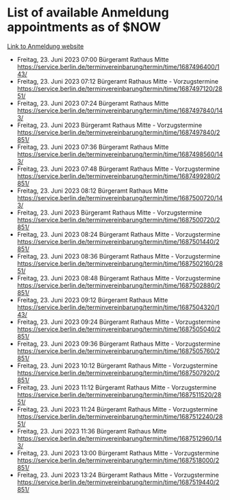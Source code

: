 # List of available Anmeldung appointments as of $NOW
[Link to Anmeldung website](https://service.berlin.de/terminvereinbarung/termin/tag.php?termin=1&anliegen[]=120686&dienstleisterlist=122210,122217,327316,122219,327312,122227,327314,122231,327346,122243,327348,122254,122252,329742,122260,329745,122262,329748,122271,327278,122273,327274,122277,327276,330436,122280,327294,122282,327290,122284,327292,122291,327270,122285,327266,122286,327264,122296,327268,150230,329760,122297,327286,122294,327284,122312,329763,122314,329775,122304,327330,122311,327334,122309,327332,317869,122281,327352,122279,329772,122283,122276,327324,122274,327326,122267,329766,122246,327318,122251,327320,122257,327322,122208,327298,122226,327300&herkunft=http%3A%2F%2Fservice.berlin.de%2Fdienstleistung%2F120686%2F)
- Freitag, 23. Juni 2023 07:00 Bürgeramt Rathaus Mitte https://service.berlin.de/terminvereinbarung/termin/time/1687496400/143/
- Freitag, 23. Juni 2023 07:12 Bürgeramt Rathaus Mitte - Vorzugstermine https://service.berlin.de/terminvereinbarung/termin/time/1687497120/2851/
- Freitag, 23. Juni 2023 07:24 Bürgeramt Rathaus Mitte https://service.berlin.de/terminvereinbarung/termin/time/1687497840/143/
- Freitag, 23. Juni 2023  Bürgeramt Rathaus Mitte - Vorzugstermine https://service.berlin.de/terminvereinbarung/termin/time/1687497840/2851/
- Freitag, 23. Juni 2023 07:36 Bürgeramt Rathaus Mitte https://service.berlin.de/terminvereinbarung/termin/time/1687498560/143/
- Freitag, 23. Juni 2023 07:48 Bürgeramt Rathaus Mitte - Vorzugstermine https://service.berlin.de/terminvereinbarung/termin/time/1687499280/2851/
- Freitag, 23. Juni 2023 08:12 Bürgeramt Rathaus Mitte https://service.berlin.de/terminvereinbarung/termin/time/1687500720/143/
- Freitag, 23. Juni 2023  Bürgeramt Rathaus Mitte - Vorzugstermine https://service.berlin.de/terminvereinbarung/termin/time/1687500720/2851/
- Freitag, 23. Juni 2023 08:24 Bürgeramt Rathaus Mitte - Vorzugstermine https://service.berlin.de/terminvereinbarung/termin/time/1687501440/2851/
- Freitag, 23. Juni 2023 08:36 Bürgeramt Rathaus Mitte - Vorzugstermine https://service.berlin.de/terminvereinbarung/termin/time/1687502160/2851/
- Freitag, 23. Juni 2023 08:48 Bürgeramt Rathaus Mitte - Vorzugstermine https://service.berlin.de/terminvereinbarung/termin/time/1687502880/2851/
- Freitag, 23. Juni 2023 09:12 Bürgeramt Rathaus Mitte https://service.berlin.de/terminvereinbarung/termin/time/1687504320/143/
- Freitag, 23. Juni 2023 09:24 Bürgeramt Rathaus Mitte - Vorzugstermine https://service.berlin.de/terminvereinbarung/termin/time/1687505040/2851/
- Freitag, 23. Juni 2023 09:36 Bürgeramt Rathaus Mitte - Vorzugstermine https://service.berlin.de/terminvereinbarung/termin/time/1687505760/2851/
- Freitag, 23. Juni 2023 10:12 Bürgeramt Rathaus Mitte - Vorzugstermine https://service.berlin.de/terminvereinbarung/termin/time/1687507920/2851/
- Freitag, 23. Juni 2023 11:12 Bürgeramt Rathaus Mitte - Vorzugstermine https://service.berlin.de/terminvereinbarung/termin/time/1687511520/2851/
- Freitag, 23. Juni 2023 11:24 Bürgeramt Rathaus Mitte - Vorzugstermine https://service.berlin.de/terminvereinbarung/termin/time/1687512240/2851/
- Freitag, 23. Juni 2023 11:36 Bürgeramt Rathaus Mitte https://service.berlin.de/terminvereinbarung/termin/time/1687512960/143/
- Freitag, 23. Juni 2023 13:00 Bürgeramt Rathaus Mitte - Vorzugstermine https://service.berlin.de/terminvereinbarung/termin/time/1687518000/2851/
- Freitag, 23. Juni 2023 13:24 Bürgeramt Rathaus Mitte - Vorzugstermine https://service.berlin.de/terminvereinbarung/termin/time/1687519440/2851/
